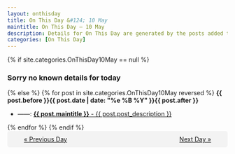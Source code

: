 ```yaml
---
layout: onthisday
title: On This Day &#124; 10 May
maintitle: On This Day — 10 May
description: Details for On This Day are generated by the posts added to the website so the content is subject to changes/updates over time.
categories: [On This Day]
---
```


{% if site.categories.OnThisDay10May == null %}
<h3>Sorry no known details for today</h3>
{% else %}
{% for post in site.categories.OnThisDay10May reversed %}
<strong>{{ post.before }}{{ post.date | date: "%e %B %Y" }}{{ post.after }}</strong>
<ul>
<li> ——: <a class="{{ post.class }}" href="{{ post.url }}"><strong>{{ post.maintitle }}</strong> - {{ post.post_description }}</a></li>
</ul>
{% endfor %}
{% endif %}
<br />
<div style="background-color: #f3f3f3; padding: 10px; border-radius: 5px; text-align: center; display: flex; justify-content: space-evenly;">
<a href="/onthisday/05/05-09">« Previous Day</a>
<span style="visibility:hidden;">[ Visit Leap Year February 29 ]</span>
<a href="/onthisday/05/05-11">Next Day »</a>
</div>
